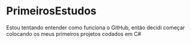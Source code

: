 # PrimeirosEstudos
Estou tentando entender como funciona o GitHub, então decidi começar colocando os meus primeiros projetos codados em C#
